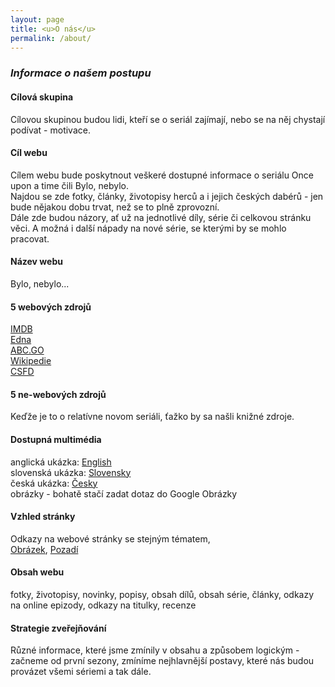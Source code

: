```yaml
---
layout: page
title: <u>O nás</u>
permalink: /about/
---
```


### <i>Informace o našem postupu</i>

#### Cílová skupina<br>
 Cílovou skupinou budou lidi, kteří se o seriál zajímají, nebo se na něj chystají podívat - motivace.
 
#### Cíl webu <br>
Cílem webu bude poskytnout veškeré dostupné informace o seriálu Once upon a time čili Bylo, nebylo.<br>
Najdou se zde fotky, články, životopisy herců a i jejich českých dabérů - jen bude nějakou dobu trvat, než se to plně zprovozní. <br>
Dále zde budou názory, ať už na jednotlivé díly, série či celkovou stránku věci. A možná i další nápady na nové série, se kterými by se mohlo pracovat.

#### Název webu<br>
 Bylo, nebylo...
 
####  5 webových zdrojů
<a href="http://www.imdb.com/title/tt1843230/">IMDB</a> <br>
<a href="http://www.edna.cz/once-upon-a-time/">Edna</a> <br>
<a href="http://abc.go.com/shows/once-upon-a-time">ABC.GO</a> <br>
<a href="https://en.wikipedia.org/wiki/Once_Upon_a_Time_(TV_series)">Wikipedie</a> <br>
<a href="http://www.csfd.cz/film/297535-bylo-nebylo/prehled/">CSFD</a> <br>

#### 5 ne-webových zdrojů
Keďže je to o relatívne novom seriáli, ťažko by sa našli knižné zdroje.


#### Dostupná multimédia
  anglická ukázka: <a href="https://www.youtube.com/watch?v=7O20kV7KwJQ">English</a> <br>
  slovenská ukázka: <a href="https://www.youtube.com/watch?v=up-SCT1Dw3w">Slovensky</a> <br>
  česká ukázka: <a href="https://www.youtube.com/watch?v=QBHzw_7Y2Hk">Česky</a> <br>
  obrázky - bohatě stačí zadat dotaz do Google Obrázky <br>

#### Vzhled stránky
Odkazy na webové stránky se stejným tématem,<br> <a href="http://file2.answcdn.com/answ-cld/image/upload/w_760,c_fill,g_faces:center,fl_lossy,q_60/v1401150667/yhstuiockzuf0eccljm5.jpg">Obrázek</a>, <a href="http://img0.gtsstatic.com/wallpapers/6bf8fcb49d02cba959ab835b3cb64d4b_large.jpeg">Pozadí</a>

#### Obsah webu
fotky, životopisy, novinky, popisy, obsah dílů, obsah série, články, odkazy na online epizody, odkazy na titulky, recenze

#### Strategie zveřejňování
Různé informace, které jsme zmínily v obsahu a způsobem logickým - začneme od první sezony, zmíníme nejhlavnější postavy, které nás budou provázet všemi sériemi a tak dále.
